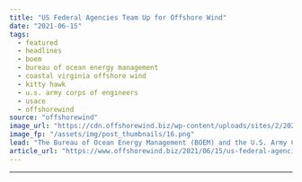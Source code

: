 ```yaml
---
title: "US Federal Agencies Team Up for Offshore Wind"
date: "2021-06-15"
tags: 
  - featured
  - headlines
  - boem
  - bureau of ocean energy management
  - coastal virginia offshore wind
  - kitty hawk
  - u.s. army corps of engineers
  - usace
  - offshorewind
source: "offshorewind"
image_url: "https://cdn.offshorewind.biz/wp-content/uploads/sites/2/2021/03/19092011/Offshore-Wind-Could-Meet-Nearly-All-of-US-2050-Electricity-Demand.png"
image_fp: "/assets/img/post_thumbnails/16.png"
lead: "The Bureau of Ocean Energy Management (BOEM) and the U.S. Army Corps of Engineers"
article_url: "https://www.offshorewind.biz/2021/06/15/us-federal-agencies-team-up-for-offshore-wind/"
---
```


---
